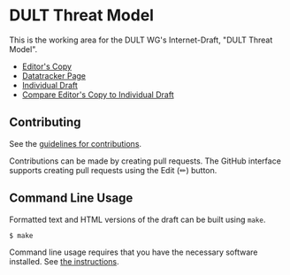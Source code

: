 # DULT Threat Model

This is the working area for the DULT WG's Internet-Draft, "DULT Threat Model".

* [Editor's Copy](https://ietf-wg-dult.github.io/threat-model/#go.draft-ietf-dult-threat-model.html)
* [Datatracker Page](https://datatracker.ietf.org/doc/draft-ietf-dult-threat-model)
* [Individual Draft](https://datatracker.ietf.org/doc/html/draft-ietf-dult-threat-model)
* [Compare Editor's Copy to Individual Draft](https://ietf-wg-dult.github.io/threat-model/#go.draft-ietf-dult-threat-model.diff)

## Contributing

See the
[guidelines for contributions](https://github.com/ietf-wg-dult/threat-model/blob/main/CONTRIBUTING.md).

Contributions can be made by creating pull requests.
The GitHub interface supports creating pull requests using the Edit (✏) button.


## Command Line Usage

Formatted text and HTML versions of the draft can be built using `make`.

```sh
$ make
```

Command line usage requires that you have the necessary software installed.  See
[the instructions](https://github.com/martinthomson/i-d-template/blob/main/doc/SETUP.md).

